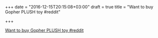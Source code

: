 +++
date = "2016-12-15T20:15:08+03:00"
draft = true
title = "Want to buy Gopher PLUSH toy  #reddit"

+++

<p><a href="https://t.co/UCyzbMX4zd">Want to buy Gopher PLUSH toy  #reddit</a></p>
